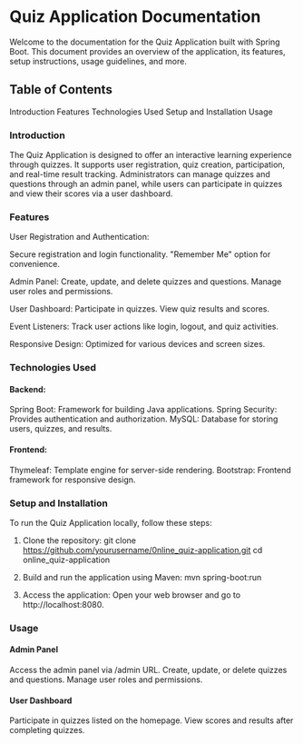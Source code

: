 # Quiz Application Documentation
Welcome to the documentation for the Quiz Application built with Spring Boot. This document provides an overview of the application, its features, setup instructions, usage guidelines, and more.

## Table of Contents
Introduction
Features
Technologies Used
Setup and Installation
Usage

### Introduction
The Quiz Application is designed to offer an interactive learning experience through quizzes. It supports user registration, quiz creation, participation, and real-time result tracking. Administrators can manage quizzes and questions through an admin panel, while users can participate in quizzes and view their scores via a user dashboard.

### Features
User Registration and Authentication:

Secure registration and login functionality.
"Remember Me" option for convenience.

Admin Panel:
  Create, update, and delete quizzes and questions.
  Manage user roles and permissions.

User Dashboard:
  Participate in quizzes.
  View quiz results and scores.

Event Listeners:
  Track user actions like login, logout, and quiz activities.

Responsive Design:
  Optimized for various devices and screen sizes.

### Technologies Used
#### Backend:
Spring Boot: Framework for building Java applications.
Spring Security: Provides authentication and authorization.
MySQL: Database for storing users, quizzes, and results.

#### Frontend:
Thymeleaf: Template engine for server-side rendering.
Bootstrap: Frontend framework for responsive design.

### Setup and Installation
To run the Quiz Application locally, follow these steps:

1. Clone the repository:
   git clone https://github.com/yourusername/0nline_quiz-application.git
   cd online_quiz-application

2. Build and run the application using Maven: 
    mvn spring-boot:run
   
3. Access the application:
   Open your web browser and go to http://localhost:8080.

### Usage
#### Admin Panel
Access the admin panel via /admin URL.
Create, update, or delete quizzes and questions.
Manage user roles and permissions.

#### User Dashboard
Participate in quizzes listed on the homepage.
View scores and results after completing quizzes.
